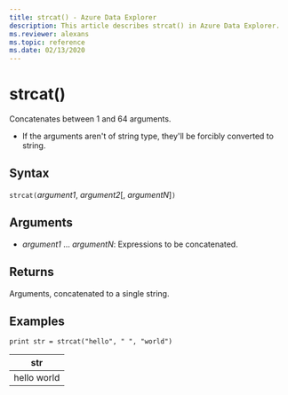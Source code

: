 ```yaml
---
title: strcat() - Azure Data Explorer
description: This article describes strcat() in Azure Data Explorer.
ms.reviewer: alexans
ms.topic: reference
ms.date: 02/13/2020
---
```

# strcat()

Concatenates between 1 and 64 arguments.

* If the arguments aren't of string type, they'll be forcibly converted to string.

## Syntax

`strcat(`*argument1*, *argument2*[, *argumentN*]`)`

## Arguments

* *argument1* ... *argumentN*: Expressions to be concatenated.

## Returns

Arguments, concatenated to a single string.

## Examples
  
```kusto
print str = strcat("hello", " ", "world")
```

|str|
|---|
|hello world|
